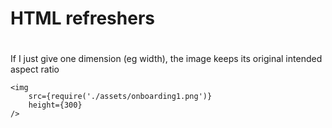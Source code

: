 # HTML refreshers

### <img />

If I just give one dimension (eg width), the image keeps its original intended aspect ratio

```
<img
    src={require('./assets/onboarding1.png')}
    height={300}
/>
```


